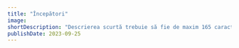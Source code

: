 ```yaml
---
title: "Începători"
image:
shortDescription: "Descrierea scurtă trebuie să fie de maxim 165 caractere"
publishDate: 2023-09-25
---
```

